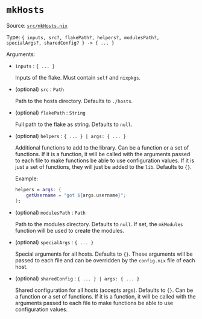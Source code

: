 # `mkHosts`

Source: [`src/mkHosts.nix`](https://github.com/anders130/modulix/blob/master/src/mkHosts.nix)

Type: `{ inputs, src?, flakePath?, helpers?, modulesPath?, specialArgs?, sharedConfig? } -> { ... }`

Arguments:

- `inputs` : `{ ... }`

  Inputs of the flake. Must contain `self` and `nixpkgs`.

- (optional) `src` : `Path`

  Path to the hosts directory. Defaults to `./hosts`.

- (optional) `flakePath` : `String`

  Full path to the flake as string. Defaults to `null`.

- (optional) `helpers` : `{ ... } | args: { ... }`

  Additional functions to add to the library. Can be a function or a set of functions. If it is a function, it will be called with the arguments passed to each file to make functions be able to use configuration values. If it is just a set of functions, they will just be added to the `lib`.
  Defaults to `{}`.

  Example:

  ```nix
  helpers = args: {
      getUsername = "got ${args.username}";
  };
  ```

- (optional) `modulesPath` : `Path`

  Path to the modules directory. Defaults to `null`.
  If set, the `mkModules` function will be used to create the modules.

- (optional) `specialArgs` : `{ ... }`

  Special arguments for all hosts. Defaults to `{}`.
  These arguments will be passed to each file and can be overridden by the `config.nix` file of each host.

- (optional) `sharedConfig` : `{ ... } | args: { ... }`

  Shared configuration for all hosts (accepts args). Defaults to `{}`.
  Can be a function or a set of functions. If it is a function, it will be called with the arguments passed to each file to make functions be able to use configuration values.
